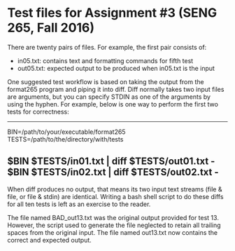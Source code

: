 # Test files for Assignment #3 (SENG 265, Fall 2016)

There are twenty pairs of files. For example, the first pair consists of:

* in05.txt: contains text and formatting commands for fifth test
* out05.txt: expected output to be produced when in05.txt is the input

One suggested test workflow is based on taking the output from the
format265 program and piping it into diff. Diff normally takes two input
files are arguments, but you can specify STDIN as one of the arguments
by using the hyphen.  For example, below is one way to perform the first
two tests for correctness:

----
BIN=/path/to/your/executable/format265
TESTS=/path/to/the/directory/with/tests

$BIN $TESTS/in01.txt | diff $TESTS/out01.txt -
$BIN $TESTS/in02.txt | diff $TESTS/out02.txt -
----

When diff produces no output, that means its two input text streams
(file & file, or file & stdin) are identical. Writing a bash shell
script to do these diffs for all ten tests is left as an exercise to
the reader.

The file named BAD_out13.txt was the original output provided for
test 13. However, the script used to generate the file neglected 
to retain all trailing spaces from the original input. The file 
named out13.txt now contains the correct and expected output.
